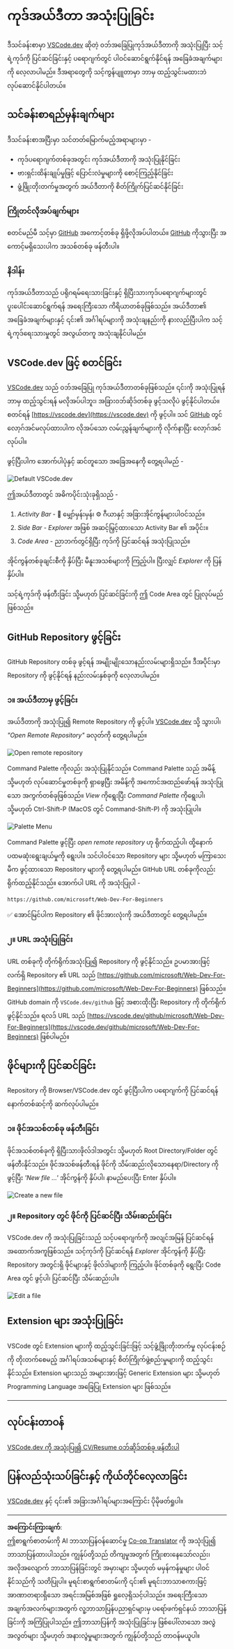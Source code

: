<!--
CO_OP_TRANSLATOR_METADATA:
{
  "original_hash": "7aa6e4f270d38d9cb17f2b5bd86b863d",
  "translation_date": "2025-08-27T22:41:42+00:00",
  "source_file": "8-code-editor/1-using-a-code-editor/README.md",
  "language_code": "my"
}
-->
# ကုဒ်အယ်ဒီတာ အသုံးပြုခြင်း

ဒီသင်ခန်းစာမှာ [VSCode.dev](https://vscode.dev) ဆိုတဲ့ ဝဘ်အခြေပြုကုဒ်အယ်ဒီတာကို အသုံးပြုပြီး သင့်ရဲ့ကုဒ်ကို ပြင်ဆင်ခြင်းနှင့် ပရောဂျက်တွင် ပါဝင်ဆောင်ရွက်နိုင်ရန် အခြေခံအချက်များကို လေ့လာပါမည်။ ဒီအရာတွေကို သင့်ကွန်ပျူတာမှာ ဘာမှ ထည့်သွင်းမထားဘဲ လုပ်ဆောင်နိုင်ပါတယ်။

## သင်ခန်းစာရည်မှန်းချက်များ

ဒီသင်ခန်းစာအပြီးမှာ သင်တတ်မြောက်မည့်အရာများမှာ -

- ကုဒ်ပရောဂျက်တစ်ခုအတွင်း ကုဒ်အယ်ဒီတာကို အသုံးပြုနိုင်ခြင်း
- ဗားရှင်းထိန်းချုပ်မှုဖြင့် ပြောင်းလဲမှုများကို စောင့်ကြည့်နိုင်ခြင်း
- ဖွံ့ဖြိုးတိုးတက်မှုအတွက် အယ်ဒီတာကို စိတ်ကြိုက်ပြင်ဆင်နိုင်ခြင်း

### ကြိုတင်လိုအပ်ချက်များ

စတင်မည်မီ သင့်မှာ [GitHub](https://github.com) အကောင့်တစ်ခု ရှိဖို့လိုအပ်ပါတယ်။ [GitHub](https://github.com/) ကိုသွားပြီး အကောင့်မရှိသေးပါက အသစ်တစ်ခု ဖန်တီးပါ။

### နိဒါန်း

ကုဒ်အယ်ဒီတာသည် ပရိုဂရမ်ရေးသားခြင်းနှင့် ရှိပြီးသားကုဒ်ပရောဂျက်များတွင် ပူးပေါင်းဆောင်ရွက်ရန် အရေးကြီးသော ကိရိယာတစ်ခုဖြစ်သည်။ အယ်ဒီတာ၏ အခြေခံအချက်များနှင့် ၎င်း၏ အင်္ဂါရပ်များကို အသုံးချနည်းကို နားလည်ပြီးပါက သင့်ရဲ့ကုဒ်ရေးသားမှုတွင် အလွယ်တကူ အသုံးချနိုင်ပါမည်။

## VSCode.dev ဖြင့် စတင်ခြင်း

[VSCode.dev](https://vscode.dev) သည် ဝဘ်အခြေပြု ကုဒ်အယ်ဒီတာတစ်ခုဖြစ်သည်။ ၎င်းကို အသုံးပြုရန် ဘာမှ ထည့်သွင်းရန် မလိုအပ်ပါဘူး၊ အခြားဝဘ်ဆိုဒ်တစ်ခု ဖွင့်သလိုပဲ ဖွင့်နိုင်ပါတယ်။ စတင်ရန် [https://vscode.dev](https://vscode.dev) ကို ဖွင့်ပါ။ သင် [GitHub](https://github.com/) တွင် လော့ဂ်အင်မလုပ်ထားပါက လိုအပ်သော လမ်းညွှန်ချက်များကို လိုက်နာပြီး လော့ဂ်အင်လုပ်ပါ။

ဖွင့်ပြီးပါက အောက်ပါပုံနှင့် ဆင်တူသော အခြေအနေကို တွေ့ရပါမည် -

![Default VSCode.dev](../../../../translated_images/default-vscode-dev.5d06881d65c1b3234ce50cd9ed3b0028e6031ad5f5b441bcbed96bfa6311f6d0.my.png)

ဤအယ်ဒီတာတွင် အဓိကပိုင်းသုံးခုရှိသည် -

1. _Activity Bar_ - 🔎 မျှော်မှန်းမှန်၊ ⚙️ ဂီယာနှင့် အခြားအိုင်ကွန်များပါဝင်သည်။
2. _Side Bar_ - _Explorer_ အဖြစ် အဆင့်မြှင့်ထားသော Activity Bar ၏ အပိုင်း။
3. _Code Area_ - ညာဘက်တွင်ရှိပြီး ကုဒ်ကို ပြင်ဆင်ရန် အသုံးပြုသည်။

အိုင်ကွန်တစ်ခုချင်းစီကို နှိပ်ပြီး မီနူးအသစ်များကို ကြည့်ပါ။ ပြီးလျှင် _Explorer_ ကို ပြန်နှိပ်ပါ။

သင့်ရဲ့ကုဒ်ကို ဖန်တီးခြင်း သို့မဟုတ် ပြင်ဆင်ခြင်းကို ဤ Code Area တွင် ပြုလုပ်မည်ဖြစ်သည်။

## GitHub Repository ဖွင့်ခြင်း

GitHub Repository တစ်ခု ဖွင့်ရန် အမျိုးမျိုးသောနည်းလမ်းများရှိသည်။ ဒီအပိုင်းမှာ Repository ကို ဖွင့်နိုင်ရန် နည်းလမ်းနှစ်ခုကို လေ့လာပါမည်။

### ၁။ အယ်ဒီတာမှ ဖွင့်ခြင်း

အယ်ဒီတာကို အသုံးပြု၍ Remote Repository ကို ဖွင့်ပါ။ [VSCode.dev](https://vscode.dev) သို့ သွားပါ၊ _"Open Remote Repository"_ ခလုတ်ကို တွေ့ရပါမည်။

![Open remote repository](../../../../translated_images/open-remote-repository.bd9c2598b8949e7fc283cdfc8f4050c6205a7c7c6d3f78c4b135115d037d6fa2.my.png)

Command Palette ကိုလည်း အသုံးပြုနိုင်သည်။ Command Palette သည် အမိန့် သို့မဟုတ် လုပ်ဆောင်မှုတစ်ခုကို ရှာဖွေပြီး အမိန့်ကို အကောင်အထည်ဖော်ရန် အသုံးပြုသော အကွက်တစ်ခုဖြစ်သည်။ _View_ ကိုရွေးပြီး _Command Palette_ ကိုရွေးပါ၊ သို့မဟုတ် Ctrl-Shift-P (MacOS တွင် Command-Shift-P) ကို အသုံးပြုပါ။

![Palette Menu](../../../../translated_images/palette-menu.4946174e07f426226afcdad707d19b8d5150e41591c751c45b5dee213affef91.my.png)

Command Palette ဖွင့်ပြီး _open remote repository_ ဟု ရိုက်ထည့်ပါ၊ ထို့နောက် ပထမဆုံးရွေးချယ်မှုကို ရွေးပါ။ သင်ပါဝင်သော Repository များ သို့မဟုတ် မကြာသေးမီက ဖွင့်ထားသော Repository များကို တွေ့ရပါမည်။ GitHub URL တစ်ခုကိုလည်း ရိုက်ထည့်နိုင်သည်။ အောက်ပါ URL ကို အသုံးပြုပါ -

```
https://github.com/microsoft/Web-Dev-For-Beginners
```

✅ အောင်မြင်ပါက Repository ၏ ဖိုင်အားလုံးကို အယ်ဒီတာတွင် တွေ့ရပါမည်။

### ၂။ URL အသုံးပြုခြင်း

URL တစ်ခုကို တိုက်ရိုက်အသုံးပြု၍ Repository ကို ဖွင့်နိုင်သည်။ ဥပမာအားဖြင့် လက်ရှိ Repository ၏ URL သည် [https://github.com/microsoft/Web-Dev-For-Beginners](https://github.com/microsoft/Web-Dev-For-Beginners) ဖြစ်သည်။ GitHub domain ကို `VSCode.dev/github` ဖြင့် အစားထိုးပြီး Repository ကို တိုက်ရိုက်ဖွင့်နိုင်သည်။ ရလဒ် URL သည် [https://vscode.dev/github/microsoft/Web-Dev-For-Beginners](https://vscode.dev/github/microsoft/Web-Dev-For-Beginners) ဖြစ်ပါမည်။

## ဖိုင်များကို ပြင်ဆင်ခြင်း

Repository ကို Browser/VSCode.dev တွင် ဖွင့်ပြီးပါက ပရောဂျက်ကို ပြင်ဆင်ရန် နောက်တစ်ဆင့်ကို ဆက်လုပ်ပါမည်။

### ၁။ ဖိုင်အသစ်တစ်ခု ဖန်တီးခြင်း

ဖိုင်အသစ်တစ်ခုကို ရှိပြီးသားဖိုလ်ဒါအတွင်း သို့မဟုတ် Root Directory/Folder တွင် ဖန်တီးနိုင်သည်။ ဖိုင်အသစ်ဖန်တီးရန် ဖိုင်ကို သိမ်းဆည်းလိုသောနေရာ/Directory ကို ဖွင့်ပြီး _'New file ...'_ အိုင်ကွန်ကို နှိပ်ပါ၊ နာမည်ပေးပြီး Enter နှိပ်ပါ။

![Create a new file](../../../../translated_images/create-new-file.2814e609c2af9aeb6c6fd53156c503ac91c3d538f9cac63073b2dd4a7631f183.my.png)

### ၂။ Repository တွင် ဖိုင်ကို ပြင်ဆင်ပြီး သိမ်းဆည်းခြင်း

VSCode.dev ကို အသုံးပြုခြင်းသည် သင့်ပရောဂျက်ကို အလျင်အမြန် ပြင်ဆင်ရန် အထောက်အကူဖြစ်သည်။ သင့်ကုဒ်ကို ပြင်ဆင်ရန် _Explorer_ အိုင်ကွန်ကို နှိပ်ပြီး Repository အတွင်းရှိ ဖိုင်များနှင့် ဖိုလ်ဒါများကို ကြည့်ပါ။ ဖိုင်တစ်ခုကို ရွေးပြီး Code Area တွင် ဖွင့်ပါ၊ ပြင်ဆင်ပြီး သိမ်းဆည်းပါ။

![Edit a file](../../../../translated_images/edit-a-file.52c0ee665ef19f08119d62d63f395dfefddc0a4deb9268d73bfe791f52c5807a.my.png)

## Extension များ အသုံးပြုခြင်း

VSCode တွင် Extension များကို ထည့်သွင်းခြင်းဖြင့် သင့်ဖွံ့ဖြိုးတိုးတက်မှု လုပ်ငန်းစဉ်ကို တိုးတက်စေမည့် အင်္ဂါရပ်အသစ်များနှင့် စိတ်ကြိုက်ဖွဲ့စည်းမှုများကို ထည့်သွင်းနိုင်သည်။ Extension များသည် အများအားဖြင့် Generic Extension များ သို့မဟုတ် Programming Language အခြေပြု Extension များ ဖြစ်သည်။

---

## လုပ်ငန်းတာဝန်

[VSCode.dev ကို အသုံးပြု၍ CV/Resume ဝဘ်ဆိုဒ်တစ်ခု ဖန်တီးပါ](https://github.com/microsoft/Web-Dev-For-Beginners/blob/main/8-code-editor/1-using-a-code-editor/assignment.md)

## ပြန်လည်သုံးသပ်ခြင်းနှင့် ကိုယ်တိုင်လေ့လာခြင်း

[VSCode.dev](https://code.visualstudio.com/docs/editor/vscode-web?WT.mc_id=academic-0000-alfredodeza) နှင့် ၎င်း၏ အခြားအင်္ဂါရပ်များအကြောင်း ပိုမိုဖတ်ရှုပါ။

---

**အကြောင်းကြားချက်**:  
ဤစာရွက်စာတမ်းကို AI ဘာသာပြန်ဝန်ဆောင်မှု [Co-op Translator](https://github.com/Azure/co-op-translator) ကို အသုံးပြု၍ ဘာသာပြန်ထားပါသည်။ ကျွန်ုပ်တို့သည် တိကျမှုအတွက် ကြိုးစားနေသော်လည်း၊ အလိုအလျောက် ဘာသာပြန်ခြင်းတွင် အမှားများ သို့မဟုတ် မမှန်ကန်မှုများ ပါဝင်နိုင်သည်ကို သတိပြုပါ။ မူရင်းစာရွက်စာတမ်းကို ၎င်း၏ မူရင်းဘာသာစကားဖြင့် အာဏာတရားရှိသော အရင်းအမြစ်အဖြစ် ရှုလေ့ရှိသင့်ပါသည်။ အရေးကြီးသော အချက်အလက်များအတွက် လူ့ဘာသာပြန်ပညာရှင်များမှ ပရော်ဖက်ရှင်နယ် ဘာသာပြန်ခြင်းကို အကြံပြုပါသည်။ ဤဘာသာပြန်ကို အသုံးပြုခြင်းမှ ဖြစ်ပေါ်လာသော အလွဲအလွတ်များ သို့မဟုတ် အနားလွဲမှုများအတွက် ကျွန်ုပ်တို့သည် တာဝန်မယူပါ။
